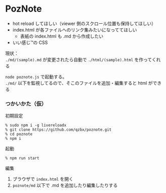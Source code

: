 # PozNote

- hot reload してほしい（viewer 側のスクロール位置も保持してほしい）
- index.html が各ファイルへのリンク集みたいになっててほしい
  - 表紙の index.html も .md から作成したい
- いい感じ™の CSS 

現状：  
`./md/(sample).md` が変更されたら自動で `./html/(sample).html` を作ってくれる

`node poznote.js` で起動する。  
`./md/` 以下を監視してるので、そこのファイルを追加・編集すると html ができる

### つかいかた（仮）

初期設定
```
% sudo npm i -g livereloadx
% git clone https://github.com/qzbx/poznote.git
% cd poznote
% npm i
```

起動
```
% npm run start
```

編集
1. ブラウザで `index.html` を開く
1. `poznote/md` 以下で .md を追加したり編集したりする

